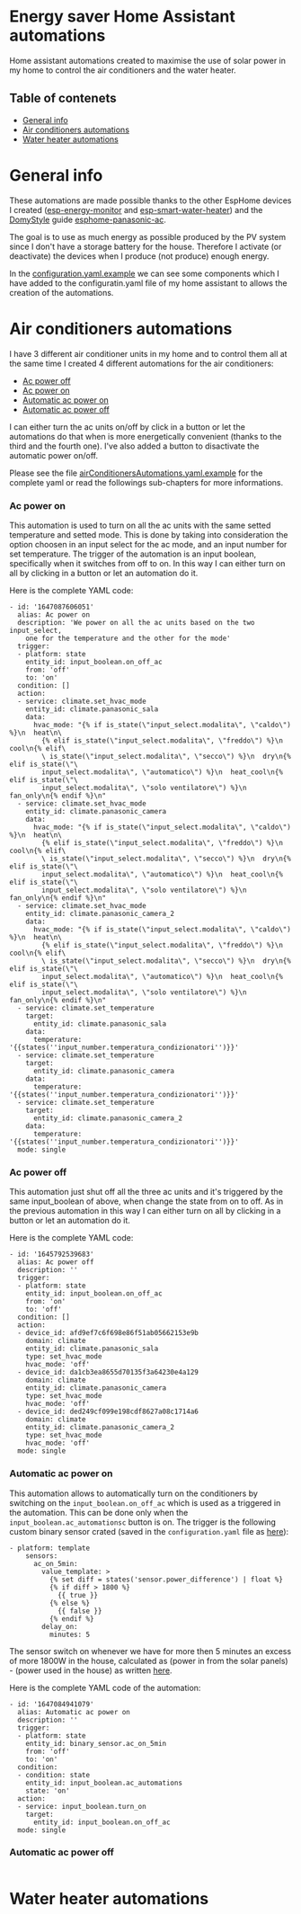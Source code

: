 # Energy saver Home Assistant automations
Home assistant automations created to maximise the use of solar power in my home to control the air conditioners and the water heater.

## Table of contenets
* [General info](#general-info)
* [Air conditioners automations](#air-conditioners-automations)
* [Water heater automations](#water-heater-automations)

# General info
These automations are made possible thanks to the other EspHome devices I created ([esp-energy-monitor](https://github.com/zioCristia/esp-energy-monitor) and [esp-smart-water-heater](https://github.com/zioCristia/esp-smart-water-heater)) and the [DomyStyle](https://github.com/DomiStyle) guide [esphome-panasonic-ac](https://github.com/DomiStyle/esphome-panasonic-ac).

The goal is to use as much energy as possible produced by the PV system since I don't have a storage battery for the house.
Therefore I activate (or deactivate) the devices when I produce (not produce) enough energy.

In the [configuration.yaml.example](/configuration.yaml.example) we can see some components which I have added to the configuratin.yaml file of my home assistant to allows the creation of the automations.

# Air conditioners automations
I have 3 different air conditioner units in my home and to control them all at the same time I created 4 different automations for the air conditioners:
* [Ac power off](###ac-power-off)
* [Ac power on](###ac-power-on)
* [Automatic ac power on](###automatic-ac-power-on)
* [Automatic ac power off](###automatic-ac-power-off)

I can either turn the ac units on/off by click in a button or let the automations do that when is more energetically convenient (thanks to the third and the fourth one). I've also added a button to disactivate the automatic power on/off.

Please see the file [airConditionersAutomations.yaml.example](/airConditionersAutomations.yaml.example) for the complete yaml or read the followings sub-chapters for more informations.

### Ac power on
This automation is used to turn on all the ac units with the same setted temperature and setted mode. This is done by taking into consideration the option choosen in an input select for the ac mode, and an input number for set temperature. The trigger of the automation is an input boolean, specifically when it switches from off to on. In this way I can either turn on all by clicking in a button or let an automation do it.

Here is the complete YAML code:
```
- id: '1647087606051'
  alias: Ac power on
  description: 'We power on all the ac units based on the two input_select, 
    one for the temperature and the other for the mode'
  trigger:
  - platform: state
    entity_id: input_boolean.on_off_ac
    from: 'off'
    to: 'on'
  condition: []
  action:
  - service: climate.set_hvac_mode
    entity_id: climate.panasonic_sala
    data:
      hvac_mode: "{% if is_state(\"input_select.modalita\", \"caldo\") %}\n  heat\n\
        {% elif is_state(\"input_select.modalita\", \"freddo\") %}\n  cool\n{% elif\
        \ is_state(\"input_select.modalita\", \"secco\") %}\n  dry\n{% elif is_state(\"\
        input_select.modalita\", \"automatico\") %}\n  heat_cool\n{% elif is_state(\"\
        input_select.modalita\", \"solo ventilatore\") %}\n  fan_only\n{% endif %}\n"
  - service: climate.set_hvac_mode
    entity_id: climate.panasonic_camera
    data:
      hvac_mode: "{% if is_state(\"input_select.modalita\", \"caldo\") %}\n  heat\n\
        {% elif is_state(\"input_select.modalita\", \"freddo\") %}\n  cool\n{% elif\
        \ is_state(\"input_select.modalita\", \"secco\") %}\n  dry\n{% elif is_state(\"\
        input_select.modalita\", \"automatico\") %}\n  heat_cool\n{% elif is_state(\"\
        input_select.modalita\", \"solo ventilatore\") %}\n  fan_only\n{% endif %}\n"
  - service: climate.set_hvac_mode
    entity_id: climate.panasonic_camera_2
    data:
      hvac_mode: "{% if is_state(\"input_select.modalita\", \"caldo\") %}\n  heat\n\
        {% elif is_state(\"input_select.modalita\", \"freddo\") %}\n  cool\n{% elif\
        \ is_state(\"input_select.modalita\", \"secco\") %}\n  dry\n{% elif is_state(\"\
        input_select.modalita\", \"automatico\") %}\n  heat_cool\n{% elif is_state(\"\
        input_select.modalita\", \"solo ventilatore\") %}\n  fan_only\n{% endif %}\n"
  - service: climate.set_temperature
    target:
      entity_id: climate.panasonic_sala
    data:
      temperature: '{{states(''input_number.temperatura_condizionatori'')}}'
  - service: climate.set_temperature
    target:
      entity_id: climate.panasonic_camera
    data:
      temperature: '{{states(''input_number.temperatura_condizionatori'')}}'
  - service: climate.set_temperature
    target:
      entity_id: climate.panasonic_camera_2
    data:
      temperature: '{{states(''input_number.temperatura_condizionatori'')}}'
  mode: single
```

### Ac power off
This automation just shut off all the three ac units and it's triggered by the same input_boolean of above, when change the state from on to off. As in the previous automation in this way I can either turn on all by clicking in a button or let an automation do it.

Here is the complete YAML code:
```
- id: '1645792539683'
  alias: Ac power off
  description: ''
  trigger:
  - platform: state
    entity_id: input_boolean.on_off_ac
    from: 'on'
    to: 'off'
  condition: []
  action:
  - device_id: afd9ef7c6f698e86f51ab05662153e9b
    domain: climate
    entity_id: climate.panasonic_sala
    type: set_hvac_mode
    hvac_mode: 'off'
  - device_id: da1cb3ea8655d70135f3a64230e4a129
    domain: climate
    entity_id: climate.panasonic_camera
    type: set_hvac_mode
    hvac_mode: 'off'
  - device_id: ded249cf099e198cdf8627a08c1714a6
    domain: climate
    entity_id: climate.panasonic_camera_2
    type: set_hvac_mode
    hvac_mode: 'off'
  mode: single
```

### Automatic ac power on
This automation allows to automatically turn on the conditioners by switching on the `input_boolean.on_off_ac` which is used as a triggered in the []() automation. This can be done only when the `input_boolean.ac_automationsc` button is on. 
The trigger is the following custom binary sensor crated (saved in the `configuration.yaml` file as [here](/configuration.yaml.example)):
```
- platform: template
    sensors:
      ac_on_5min:
        value_template: >
          {% set diff = states('sensor.power_difference') | float %}
          {% if diff > 1800 %}
            {{ true }}
          {% else %}
            {{ false }}
          {% endif %}
        delay_on:
          minutes: 5
```
The sensor switch on whenever we have for more then 5 minutes an excess of more 1800W in the house, calculated as (power in from the solar panels) - (power used in the house) as written [here]().

Here is the complete YAML code of the automation:
```
- id: '1647084941079'
  alias: Automatic ac power on
  description: ''
  trigger:
  - platform: state
    entity_id: binary_sensor.ac_on_5min
    from: 'off'
    to: 'on'
  condition:
  - condition: state
    entity_id: input_boolean.ac_automations
    state: 'on'
  action:
  - service: input_boolean.turn_on
    target:
      entity_id: input_boolean.on_off_ac
  mode: single
```

### Automatic ac power off
```
```

# Water heater automations
```
```
